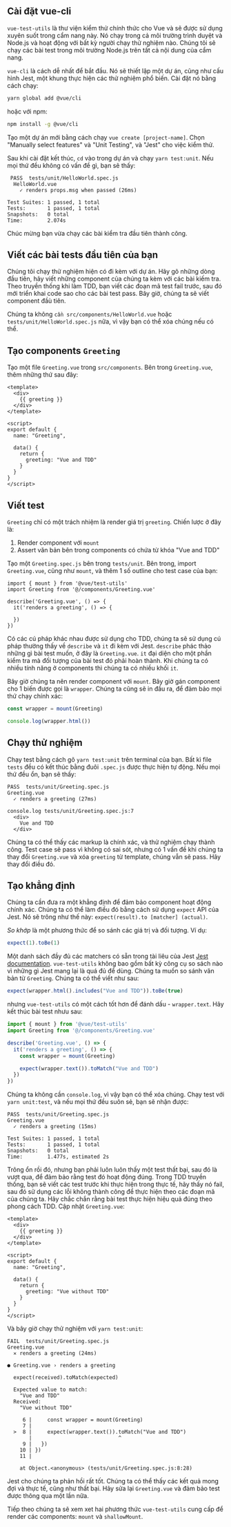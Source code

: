 ## Cài đặt vue-cli

`vue-test-utils` là thư viện kiểm thử chính thức cho Vue và sẽ được sử dụng xuyên suốt trong cẩm nang này. Nó chạy trong cả môi trường trình duyệt và Node.js và hoạt động với bất kỳ người chạy thử nghiệm nào. Chúng tôi sẽ chạy các bài test trong môi trường Node.js trên tất cả nội dung của cẩm nang.

`vue-cli` là cách dễ nhất để bắt đầu. Nó sẽ thiết lập một dự án, cũng như cấu hình Jest, một khung thực hiện các thử nghiệm phổ biến. Cài đặt nó bằng cách chạy:

```sh
yarn global add @vue/cli
```

hoặc với npm:

```sh
npm install -g @vue/cli
```

Tạo một dự án mới bằng cách chạy `vue create [project-name]`. Chọn "Manually select features" và "Unit Testing", và "Jest" cho việc kiểm thử.

Sau khi cài đặt kết thúc, `cd` vào trong dự án và chạy `yarn test:unit`. Nếu mọi thứ đều không có vấn đề gì, bạn sẽ thấy:

```
 PASS  tests/unit/HelloWorld.spec.js
  HelloWorld.vue
    ✓ renders props.msg when passed (26ms)

Test Suites: 1 passed, 1 total
Tests:       1 passed, 1 total
Snapshots:   0 total
Time:        2.074s
```

Chúc mừng bạn vừa chạy các bài kiểm tra đầu tiên thành công.

## Viết các bài tests đầu tiên của bạn

Chúng tôi chạy thử nghiệm hiện có đi kèm với dự án. Hãy gõ những dòng đầu tiên, hãy viết những component của chúng ta kèm với các bài kiếm tra. Theo truyền thống khi làm TDD, bạn viết các đoạn mã test fail trước, sau đó mới triển khai code sao cho các bài test pass. Bây giờ, chúng ta sẽ viết component đầù tiên. 

Chúng ta không `cần src/components/HelloWorld.vue` hoặc `tests/unit/HelloWorld.spec.js` nữa, vì vậy bạn có thể xóa chúng nếu có thể.

## Tạo components `Greeting`

Tạo một file `Greeting.vue` trong `src/components`. Bên trong `Greeting.vue`, thêm những thứ sau đây:

```vue
<template>
  <div>
    {{ greeting }}
  </div>
</template>

<script>
export default {
  name: "Greeting",

  data() {
    return {
      greeting: "Vue and TDD"
    }
  }
}
</script>
```

## Viết test

`Greeting` chỉ có một trách nhiệm là render giá trị `greeting`. Chiến lược ở đây là:

1. Render component với `mount`
2. Assert văn bản bên trong components có chứa từ khóa "Vue and TDD"

Tạo một `Greeting.spec.js` bên trong `tests/unit`. Bên trong, import `Greeting.vue`, cũng như `mount`, và thêm 1 số outline cho test case của bạn:

```
import { mount } from '@vue/test-utils'
import Greeting from '@/components/Greeting.vue'

describe('Greeting.vue', () => {
  it('renders a greeting', () => {

  })
})
```

Có các cú pháp khác nhau được sử dụng cho TDD, chúng ta sẽ sử dụng cú pháp thường thấy về  `describe` và `it` đi kèm với Jest. `describe` phác thảo những gì bài test muốn, ở đây là `Greeting.vue`. `it` đại diện cho một phần kiểm tra mà đối tượng của bài test đó phải hoàn thành. Khi chúng ta có nhiều tính năng ở components thì chúng ta có nhiều khối `it`.

Bây giờ chúng ta nên render component với `mount`. Bây giờ gán component cho 1 biến được gọi là `wrapper`. Chúng ta cũng sẽ in đầu ra, để đảm bảo mọi thứ chạy chính xác:

```js
const wrapper = mount(Greeting)

console.log(wrapper.html())
```

## Chạy thử nghiệm

Chạy test bằng cách gõ `yarn test:unit` trên terminal của bạn. Bất kì file `tests` đều có kết thúc bằng đuôi `.spec.js` được thực hiện tự động. Nếu mọi thứ đều ổn, bạn sẽ thấy:

```
PASS  tests/unit/Greeting.spec.js
Greeting.vue
  ✓ renders a greeting (27ms)

console.log tests/unit/Greeting.spec.js:7
  <div>
    Vue and TDD
  </div>
```

Chúng ta có thể thấy các markup là chính xác, và thử nghiệm chạy thành công. Test case sẽ pass vì không có sai sót, nhưng có 1 vấn đề khi chúng ta thay đổi `Greeting.vue` và xóa `greeting` từ template, chúng vẫn sẽ pass. Hãy thay đổi điều đó.

## Tạo khẳng định

Chúng ta cần đưa ra một khẳng định để đảm bảo component hoạt động chính xác. Chúng ta có thể làm điều đó bằng cách sử dụng `expect` API của Jest. Nó sẽ trông như thế này: `expect(result).to [matcher] (actual)`.

_So khớp_ là một phương thức để so sánh các giá trị và đối tượng. Ví dụ:

```js
expect(1).toBe(1)
```

Một danh sách đầy đủ các matchers có sẵn trong tài liêu của Jest [Jest documentation](http://jestjs.io/docs/en/expect). `vue-test-utils` không bao gồm bất kỳ công cụ so sách nào vì những gì Jest mang lại là quá đủ để dùng. Chúng ta muốn so sánh văn bản từ `Greeting`. Chúng ta có thể viết như sau:

```js
expect(wrapper.html().includes("Vue and TDD")).toBe(true)
```

nhưng `vue-test-utils` có một cách tốt hơn để đánh dấu - `wrapper.text`. Hãy kết thúc bài test nhưu sau:

```js
import { mount } from '@vue/test-utils'
import Greeting from '@/components/Greeting.vue'

describe('Greeting.vue', () => {
  it('renders a greeting', () => {
    const wrapper = mount(Greeting)

    expect(wrapper.text()).toMatch("Vue and TDD")
  })
})
```

Chúng ta không cần `console.log`, vì vậy bạn có thể xóa chúng. Chạy test với `yarn unit:test`, và nếu mọi thứ đều suôn sẻ, bạn sẽ nhận được:

```
PASS  tests/unit/Greeting.spec.js
Greeting.vue
  ✓ renders a greeting (15ms)

Test Suites: 1 passed, 1 total
Tests:       1 passed, 1 total
Snapshots:   0 total
Time:        1.477s, estimated 2s
```

Trông ổn rồi đó, nhưng bạn phải luôn luôn thấy một test thất bại, sau đó là vượt qua, để đảm bảo rằng test đó hoạt động đúng. Trong TDD truyền thống, bạn sẽ viết các test trước khi thực hiện trong thực tế, hãy thấy nó fail, sau đó sử dụng các lỗi không thành công để thực hiện theo các đoạn mã của chúng ta. Hãy chắc chắn rằng bài test thực hiện hiệu quả đúng theo phong cách TDD. Cập nhật `Greeting.vue`:

```vue
<template>
  <div>
    {{ greeting }}
  </div>
</template>

<script>
export default {
  name: "Greeting",

  data() {
    return {
      greeting: "Vue without TDD"
    }
  }
}
</script>
```

Và bây giờ chạy thử nghiệm với `yarn test:unit`:

```
FAIL  tests/unit/Greeting.spec.js
Greeting.vue
  ✕ renders a greeting (24ms)

● Greeting.vue › renders a greeting

  expect(received).toMatch(expected)

  Expected value to match:
    "Vue and TDD"
  Received:
    "Vue without TDD"

     6 |     const wrapper = mount(Greeting)
     7 |
  >  8 |     expect(wrapper.text()).toMatch("Vue and TDD")
       |                            ^
     9 |   })
    10 | })
    11 |

    at Object.<anonymous> (tests/unit/Greeting.spec.js:8:28)
```

Jest cho chúng ta phản hồi rất tốt. Chúng ta có thể thấy các kết quả mong đợi và thực tế, cũng như thất bại. Hãy sửa lại `Greeting.vue` và đảm bảo test được thông qua một lần nữa.

Tiếp theo chúng ta sẽ xem xet hai phương thức `vue-test-utils` cung cấp để render các components: `mount` và `shallowMount`.
